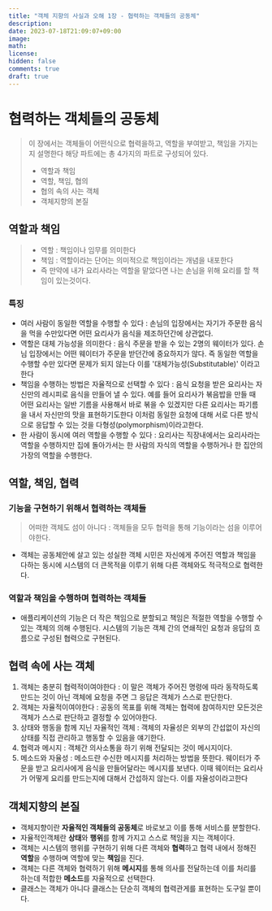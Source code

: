 ```yaml
---
title: "객체 지향의 사실과 오해 1장 - 협력하는 객체들의 공동체"
description: 
date: 2023-07-18T21:09:07+09:00
image: 
math: 
license: 
hidden: false
comments: true
draft: true
---
```


# 협력하는 객체들의 공동체

> 이 장에서는 객체들이 어떤식으로 협력을하고, 역할을 부여받고, 책임을 가지는지 설명한다
> 해당 파트에는 총 4가지의 파트로 구성되어 있다.
> - 역할과 책임
> - 역할, 책임, 협의
> - 협의 속의 사는 객체
> - 객체지향의 본질

 
## 역할과 책임
> - 역할 : 책임이나 임무를 의미한다
> - 책임 : 역할이라는 단어는 의미적으로 책임이라는 개념을 내포한다
> - 즉 만약에 내가 요리사라는 역할을 맡았다면 나는 손님을 위해 요리를 할 책임이 있는것이다.

### 특징
- 여러 사람이 동일한 역할을 수행할 수 있다 : 손님의 입장에서는 자기가 주문한 음식을 먹을 수만있다면 어떤 요리사가 음식을 제조하던간에 상관없다.
- 역할은 대체 가능성을 의미한다 : 음식 주문을 받을 수 있는 2명의 웨이터가 있다. 손님 입장에서는 어떤 웨이터가 주문을 받던간에 중요하지가 않다. 즉 동일한 역할을 수행할 수만 있다면 문제가 되지 않는다 이를 '대체가능성(Substitutable)' 이라고 한다
- 책임을 수행하는 방법은 자율적으로 선택할 수 있다 : 음식 요청을 받은 요리사는 자신만의 레시피로 음식을 만들어 낼 수 있다. 예를 들어 요리사가 볶음밥을 만들 때 어떤 요리사는 일반 기름을 사용해서 바로 볶을 수 있겠지만 다른 요리사는 파기름을 내서 자신만의 맛을 표현하기도한다 이처럼 동일한 요청에 대해 서로 다른 방식으로 응답할 수 있는 것을 다형성(polymorphism)이라고한다. 
- 한 사람이 동시에 여러 역할을 수행할 수 있다 : 요리사는 직장내에서는 요리사라는 역할을 수행하지만 집에 돌아가서는 한 사람의 자식의 역할을 수행하거나 한 집안의 가장의 역할을 수행한다.


## 역할, 책임, 협력

### 기능을 구현하기 위해서 협력하는 객체들
> 어떠한 객체도 섬이 아니다 : 객체들을 모두 협력을 통해 기능이라는 섬을 이루어야한다.

- 객체는 공동체안에 살고 있는 성실한 객체 시민은 자신에게 주어진 역할과 책임을 다하는 동시에 시스템의 더 큰목적을 이루기 위해 다른 객체와도 적극적으로 협력한다.

### 역할과 책임을 수행하며 협력하는 객체들

- 애플리케이션의 기능은 더 작은 책임으로 분할되고 책임은 적절한 역할을 수행할 수 있는 객체의 의해 수행된다. 시스템의 기능은 객체 간의 연쇄적인 요청과 응답의 흐름으로 구성된 협력으로 구현된다.


## 협력 속에 사는 객체

1. 객체는 충분히 협력적이여야한다 : 이 말은 객체가 주어진 명령에 따라 동작하도록 만드는 것이 아닌 객체에 요청을 주면 그 응답은 객체가 스스로 판단한다.
2. 객체는 자율적이여야한다 : 공동의 목표를 위해 객체는 협력에 참여하지만 모든것은 객체가 스스로 판단하고 결정할 수 있어야한다.
3. 상태와 행동을 함께 지닌 자율적인 객체 : 객체의 자율성은 외부의 간섭없이 자신의 상태를 직접 관리하고 행동할 수 있음을 얘기한다.
4. 협력과 메시지 : 객체간 의사소통을 하기 위해 전달되는 것이 메시지이다.
5. 메소드와 자율성 : 메소드란 수신한 메시지를 처리하는 방법을 뜻한다. 웨이터가 주문을 받고 요리사에게 음식을 만들어달라는 메시지를 보낸다. 이때 웨이터는 요리사가 어떻게 요리를 만드는지에 대해서 간섭하지 않는다. 이를 자율성이라고한다


## 객체지향의 본질

- 객체지향이란 **자율적인 객체들의 공동체**로 바로보고 이를 통해 서비스를 분할한다.
- 자율적인객체란 **상태**와 **행위**를 함께 가지고 스스로 책임을 지는 객체이다.
- 객체는 시스템의 행위를 구현하기 위해 다른 객체와 **협력**하고 협력 내에서 정해진 **역할**을 수행하며 역할에 맞는 **책임**을 진다.
- 객체는 다른 객체와 협력하기 위해 **메시지**를 통해 의사를 전달하는데 이를 처리를 하는데 적합한 **메소드**를 자율적으로 선택한다.
- 클래스는 객체가 아니다 클래스는 단순히 객체의 협력관게를 표현하는 도구일 뿐이다.